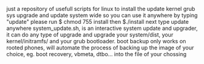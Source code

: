 just a repository of usefull scripts for linux
to install the update kernel grub sys upgrade and update system wide so you can use it anywhere by typing "update" please run $ chmod 755 install 
then $./install
next type update anywhere
system_update.sh, is an interactive system update and upgrader, it can do any type of upgrade and upgrade your system/dist, your kernel/initramfs/ and your grub bootloader.
boot backup only works on rooted phones, will automate the process of backing up the image of your choice, eg. boot recovery, vbmeta, dtbo... into the file of your chossing
